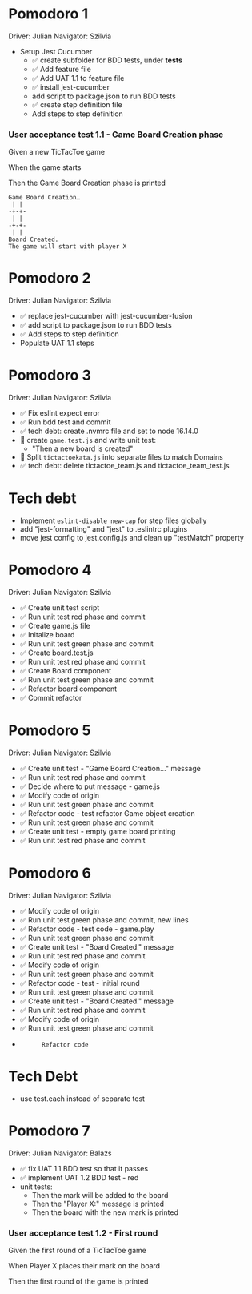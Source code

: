 # Pomodoro 1

Driver: Julian
Navigator: Szilvia

-   Setup Jest Cucumber
    -   ✅ create subfolder for BDD tests, under **tests**
    -   ✅ Add feature file
    -   ✅ Add UAT 1.1 to feature file
    -   ✅ install jest-cucumber
    -   add script to package.json to run BDD tests
    -   ✅ create step definition file
    -   Add steps to step definition

### User acceptance test 1.1 - Game Board Creation phase

Given a new TicTacToe game

When the game starts

Then the Game Board Creation phase is printed

```
Game Board Creation…
 | |
-+-+-
 | |
-+-+-
 | |
Board Created.
The game will start with player X
```

# Pomodoro 2

Driver: Julian
Navigator: Szilvia

-   ✅ replace jest-cucumber with jest-cucumber-fusion
-   ✅ add script to package.json to run BDD tests
-   ✅ Add steps to step definition
-   Populate UAT 1.1 steps

# Pomodoro 3

Driver: Julian
Navigator: Szilvia

-   ✅ Fix eslint expect error
-   ✅ Run bdd test and commit
-   ✅ tech debt: create .nvmrc file and set to node 16.14.0
-   🚧 create `game.test.js` and write unit test:
    -   "Then a new board is created"
-   🚨 Split `tictactoekata.js` into separate files to match Domains
-   ✅ tech debt: delete tictactoe_team.js and tictactoe_team_test.js

# Tech debt

-   Implement `eslint-disable new-cap` for step files globally
-   add "jest-formatting" and "jest" to .eslintrc plugins
-   move jest config to jest.config.js and clean up "testMatch" property

# Pomodoro 4

Driver: Julian
Navigator: Szilvia

-   ✅ Create unit test script
-   ✅ Run unit test red phase and commit
-   ✅ Create game.js file
-   ✅ Initalize board
-   ✅ Run unit test green phase and commit
-   ✅ Create board.test.js
-   ✅ Run unit test red phase and commit
-   ✅ Create Board component
-   ✅ Run unit test green phase and commit
-   ✅ Refactor board component
-   ✅ Commit refactor

# Pomodoro 5

Driver: Julian
Navigator: Szilvia

-   ✅ Create unit test - "Game Board Creation..." message
-   ✅ Run unit test red phase and commit
-   ✅ Decide where to put message - game.js
-   ✅ Modify code of origin
-   ✅ Run unit test green phase and commit
-   ✅ Refactor code - test refactor Game object creation
-   ✅ Run unit test green phase and commit
-   ✅ Create unit test - empty game board printing
-   ✅ Run unit test red phase and commit

# Pomodoro 6

Driver: Julian
Navigator: Szilvia

-   ✅ Modify code of origin
-   ✅ Run unit test green phase and commit, new lines
-   ✅ Refactor code - test code - game.play
-   ✅ Run unit test green phase and commit
-   ✅ Create unit test - "Board Created." message
-   ✅ Run unit test red phase and commit
-   ✅ Modify code of origin
-   ✅ Run unit test green phase and commit
-   ✅ Refactor code - test - initial round
-   ✅ Run unit test green phase and commit
-   ✅ Create unit test - "Board Created." message
-   ✅ Run unit test red phase and commit
-   ✅ Modify code of origin
-   ✅ Run unit test green phase and commit
-           Refactor code

# Tech Debt

-   use test.each instead of separate test

# Pomodoro 7

Driver: Julian
Navigator: Balazs

-   ✅ fix UAT 1.1 BDD test so that it passes
-   ✅ implement UAT 1.2 BDD test - red
-   unit tests:
    -   Then the mark will be added to the board
    -   Then the "Player X:" message is printed
    -   Then the board with the new mark is printed

### User acceptance test 1.2 - First round

Given the first round of a TicTacToe game

When Player X places their mark on the board

Then the first round of the game is printed
